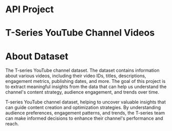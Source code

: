 # API Project
# T-Series YouTube Channel Videos 
# About Dataset
The T-series YouTube channel dataset. The dataset contains information about various videos, including their video IDs, titles, descriptions, engagement metrics, publishing dates, and more. The goal of this project is to extract meaningful insights from the data that can help us understand the channel's content strategy, audience engagement, and trends over time.

T-series YouTube channel dataset, helping to uncover valuable insights that can guide content creation and optimization strategies. By understanding audience preferences, engagement patterns, and trends, the T-series team can make informed decisions to enhance their channel's performance and reach. 

